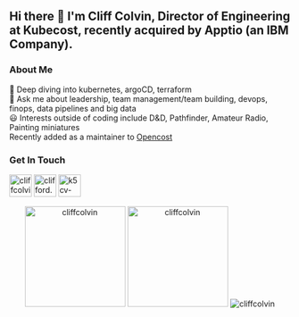 ## Hi there 👋 I'm Cliff Colvin, Director of Engineering at Kubecost, recently acquired by Apptio (an IBM Company).

### About Me
🌱 Deep diving into kubernetes, argoCD, terraform
<br />
💬 Ask me about leadership, team management/team building, devops, finops, data pipelines and big data
<br />
😃 Interests outside of coding include D&D, Pathfinder, Amateur Radio, Painting miniatures
<br />
Recently added as a maintainer to [Opencost](https://github.com/opencost)
<br />

### Get In Touch
<p align="left">
	<a style="text-decoration: none" href="https://www.linkedin.com/in/cliffcolvin/" target="_blank"><img
				src="https://www.vectorlogo.zone/logos/linkedin/linkedin-icon.svg"
				alt="cliffcolvin"
				height="40"
				width="40"
			/>
	</a><a style="text-decoration: none" href="mailto:clifford.colvin@gmail.com" target="_blank">
		<img
			src="https://www.vectorlogo.zone/logos/gmail/gmail-icon.svg"
			alt="clifford.colvin@gmail.com"
			height="40"
			width="40"
		/>
	</a><a style="text-decoration: none" href="https://www.qrz.com/db/K5CV" target="_blank">
		<img
			src="https://static.qrz.com/static/qrz/qrz_com.svgz"
			alt="k5cv-qrz"
			height="40"
		/>
	</a>
</p>

<p align="center">
	<img
       height="180em"
		src="https://github-readme-stats.vercel.app/api?username=cliffcolvin&show_icons=true&locale=en&count_private=true&theme=tokyonight"
		alt="cliffcolvin"
	/>
  <img
       height="180em"
		src="https://github-readme-stats.vercel.app/api/top-langs?username=cliffcolvin&show_icons=true&locale=en&layout=compact&theme=tokyonight"
		alt="cliffcolvin"
	/>
	<img
		src="https://github-readme-streak-stats.herokuapp.com/?user=cliffcolvin&theme=tokyonight"
		alt="cliffcolvin"
	/>
</p>
